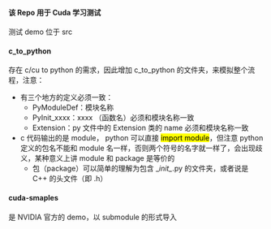 <h4> 该 Repo 用于 Cuda 学习测试 </h4>
测试 demo 位于 src

<h4> c_to_python </h4>
存在 c/cu to python 的需求，因此增加 c_to_python 的文件夹，来模拟整个流程，注意：

- 有三个地方的定义必须一致：
    - PyModuleDef：模块名称
    - PyInit_xxxx：xxxx （函数名）必须和模块名称一致
    - Extension：py 文件中的 Extension 类的 name 必须和模块名称一致
- c 代码输出的是 module， python 可以直接 <mark>import module</mark>，但注意 python 定义的包名不能和 module 名一样，否则两个符号的名字就一样了，会出现歧义，某种意义上讲 module 和 package 是等价的
    - 包（package）可以简单的理解为包含 \__init\__.py 的文件夹，或者说是 C++ 的头文件（即 .h）

<h4> cuda-smaples </h4>
是 NVIDIA 官方的 demo，以 submodule 的形式导入